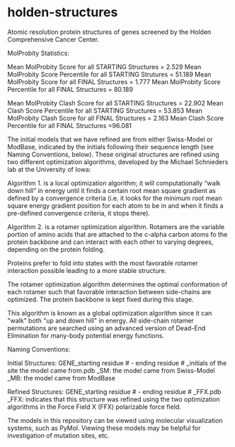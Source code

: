 holden-structures
=================
Atomic resolution protein structures of genes screened by the Holden Comprehensive Cancer Center.

MolProbity Statistics:

Mean MolProbity Score for all STARTING Structures = 2.529
Mean MolProbity Score Percentile for all STARTING Strutures = 51.189
Mean MolProbity Score for all FINAL Structures = 1.777
Mean MolProbity Score Percentile for all FINAL Structures = 80.189


Mean MolProbity Clash Score for all STARTING Structures = 22.902
Mean Clash Score Percentile for all STARTING Structures = 53.853
Mean MolProbity Clash Score for all FINAL Structures = 2.163
Mean Clash Score Percentile for all FINAL Structures =96.081



The initial models that we have refined are from either Swiss-Model or ModBase, indicated by the initials following their sequence length (see Naming Conventions, below).  These original structures are refined using two different optimization algorithms, developed by the Michael Schnieders lab at the University of Iowa:

  Algorithm 1. is a local optimization algorithm; it will computationally “walk down hill” in energy until it finds a certain root mean square gradient as defined by a convergence criteria (i.e. it looks for the minimum root mean square energy gradient position for each atom to be in and when it finds a pre-defined convergence criteria, it stops there).
  
  Algorithm 2. is a rotamer optimization algorithm. Rotamers are the variable portion of amino acids that are attached to the c-alpha carbon atoms fo the protein backbone and can interact with each other to varying degrees, depending on the protein folding.  
  
Proteins prefer to fold into states with the most favorable rotamer interaction possible leading to a more stable structure.

The rotamer optimization algorithm determines the optimal conformation of each rotamer such that favorable interaction between side-chains are optimized. The protein backbone is kept fixed during this stage.  

This algorithm is known as a global optimization algorithm since it can "walk" both "up and down hill" in energy. All side-chain rotamer permutations are searched using an advanced version of Dead-End Elimination for many-body potential energy functions.


Naming Conventions:

Initial Structures: GENE_starting residue # - ending residue # _initials of the site the model came from.pdb
_SM: the model came from Swiss-Model
_MB: the model came from ModBase

Refined Structures: GENE_starting residue # - ending residue # _FFX.pdb
_FFX: indicates that this structure was refined using the two optimization algorithms in the Force Field X (FFX) polarizable force field.

The models in this repository can be viewed using molecular visualization systems, such as PyMol.  Viewing these models may be helpful for investigation of mutation sites, etc. 
